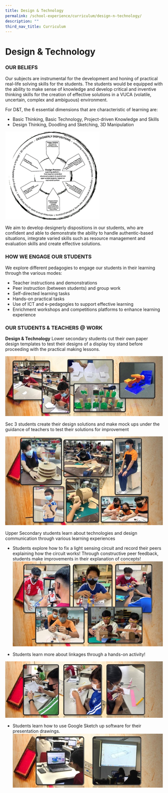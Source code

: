 ```yaml
---
title: Design & Technology
permalink: /school-experience/curriculum/design-n-technology/
description: ""
third_nav_title: Curriculum
---
```

# **Design & Technology**

### OUR BELIEFS

Our subjects are instrumental for the development and honing of practical real-life solving skills for the students. The students would be equipped with the ability to make sense of knowledge and develop critical and inventive thinking skills for the creation of effective solutions in a VUCA (volatile, uncertain, complex and ambiguous) environment.

For D&T, the 6 essential dimensions that are characteristic of learning are:

*   Basic Thinking, Basic Technology, Project-driven Knowledge and Skills
*   Design Thinking, Doodling and Sketching, 3D Manipulation

<img src="/images/DT1.png" 
     style="width:60%">

We aim to develop designerly dispositions in our students, who are confident and able to demonstrate the ability to handle authentic-based situations, integrate varied skills such as resource management and evaluation skills and create effective solutions.


### HOW WE ENGAGE OUR STUDENTS

We explore different pedagogies to engage our students in their learning through the various modes:

*   Teacher instructions and demonstrations
*   Peer instruction (between students) and group work
*   Self-directed learning tasks
*   Hands-on practical tasks
*   Use of ICT and e-pedagogies to support effective learning
*   Enrichment workshops and competitions platforms to enhance learning experience

### OUR STUDENTS & TEACHERS @ WORK

**Design & Technology** Lower secondary students cut their own paper design templates to test their designs of a display toy stand before proceeding with the practical making lessons.

![](/images/CT1.jpg)

Sec 3 students create their design solutions and make mock ups under the guidance of teachers to test their solutions for improvement

![](/images/DT2.jpg)

Upper Secondary students learn about technologies and design communication through various learning experiences

*   Students explore how to fix a light sensing circuit and record their peers explaining how the circuit works! Through constructive peer feedback, students make improvements in their explanation of concepts!
 ![](/images/DT3.jpg)
 
*  Students learn more about linkages through a hands-on activity!

![](/images/CT4.jpg)

* Students learn how to use Google Sketch up software for their presentation drawings.
![](/images/CT5.jpg)